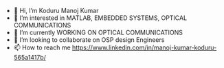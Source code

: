 - 👋 Hi, I’m Koduru Manoj Kumar
- 👀 I’m interested in MATLAB, EMBEDDED SYSTEMS, OPTICAL COMMUNICATIONS
- 🌱 I’m currently WORKING ON  OPTICAL COMMUNICATIONS
- 💞️ I’m looking to collaborate on OSP design Engineers
- 📫 How to reach me https://www.linkedin.com/in/manoj-kumar-koduru-565a1417b/


<!---
KIMS-2000/KIMS-2000 is a ✨ special ✨ repository because its `README.md` (this file) appears on your GitHub profile.
You can click the Preview link to take a look at your changes.
--->
